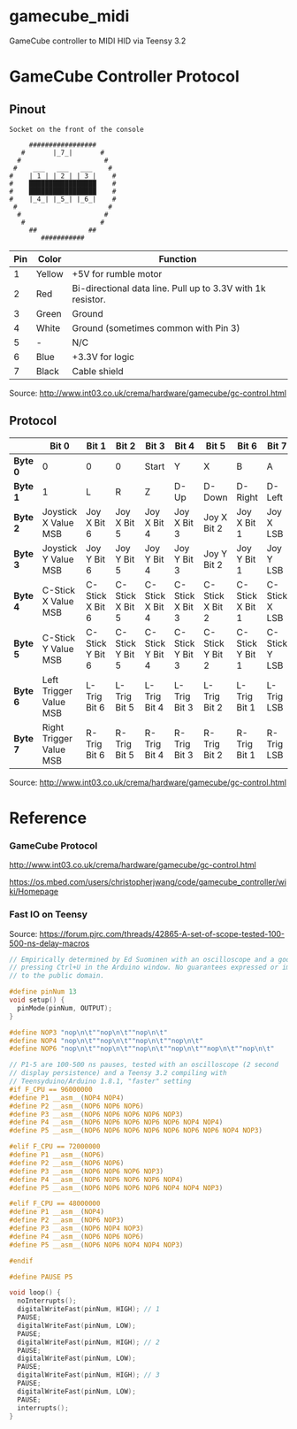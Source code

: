 # gamecube_midi

GameCube controller to MIDI HID via Teensy 3.2



# GameCube Controller Protocol

## Pinout

```
Socket on the front of the console

     #################
   #       |_7_|       #
  #                     #
 #    ___   ___   ___    #
#    | 1 | | 2 | | 3 |    #
#    █████████████████    #
#    █████████████████    #
#    |_4_| |_5_| |_6_|    #
 #                       #
  #                     #
   #                   #
     ##             ##
        ###########
```

| Pin  | Color  | Function                                                    |
| ---- | ------ | ----------------------------------------------------------- |
| 1    | Yellow | +5V for rumble motor                                        |
| 2    | Red    | Bi-directional data line. Pull up to 3.3V with 1k resistor. |
| 3    | Green  | Ground                                                      |
| 4    | White  | Ground (sometimes common with Pin 3)                        |
| 5    | -      | N/C                                                         |
| 6    | Blue   | +3.3V for logic                                             |
| 7    | Black  | Cable shield                                                |

Source:  http://www.int03.co.uk/crema/hardware/gamecube/gc-control.html 



## Protocol

|            | Bit 0 | Bit 1 | Bit 2 | Bit 3 | Bit 4 | Bit 5  | Bit 6   | Bit 7  |
| ---------- | ----- | ----- | ----- | ----- | ----- | ------ | ------- | ------ |
| **Byte 0** | 0     | 0     | 0     | Start | Y     | X      | B       | A      |
| **Byte 1** | 1     | L     | R     | Z     | D-Up  | D-Down | D-Right | D-Left |
| **Byte 2** | Joystick X Value MSB                                |Joy X Bit 6|Joy X Bit 5|Joy X Bit 4|Joy X Bit 3|Joy X Bit 2|Joy X Bit 1|Joy X LSB|
| **Byte 3** | Joystick Y Value MSB | Joy Y Bit 6 | Joy Y Bit 5 | Joy Y Bit 4 | Joy Y Bit 3 | Joy Y Bit 2 | Joy Y Bit 1 | Joy Y LSB |
| **Byte 4** | C-Stick X Value MSB | C-Stick X Bit 6 | C-Stick X Bit 5 | C-Stick X Bit 4 | C-Stick X Bit 3 | C-Stick X Bit 2 | C-Stick X Bit 1 | C-Stick X LSB |
| **Byte 5** | C-Stick Y Value MSB | C-Stick Y Bit 6 | C-Stick Y Bit 5 | C-Stick Y Bit 4 | C-Stick Y Bit 3 | C-Stick Y Bit 2 | C-Stick Y Bit 1 | C-Stick Y LSB |
| **Byte 6** | Left Trigger Value MSB | L-Trig Bit 6 | L-Trig Bit 5 | L-Trig Bit 4 | L-Trig Bit 3 | L-Trig Bit 2 | L-Trig Bit 1 | L-Trig LSB |
| **Byte 7** | Right Trigger Value MSB | R-Trig Bit 6 | R-Trig Bit 5 | R-Trig Bit 4 | R-Trig Bit 3 | R-Trig Bit 2 | R-Trig Bit 1 | R-Trig LSB |

Source:  http://www.int03.co.uk/crema/hardware/gamecube/gc-control.html 



# Reference

### GameCube Protocol

 http://www.int03.co.uk/crema/hardware/gamecube/gc-control.html 

 https://os.mbed.com/users/christopherjwang/code/gamecube_controller/wiki/Homepage 

### Fast IO on Teensy

Source: https://forum.pjrc.com/threads/42865-A-set-of-scope-tested-100-500-ns-delay-macros

```C
// Empirically determined by Ed Suominen with an oscilloscope and a good deal of
// pressing Ctrl+U in the Arduino window. No guarantees expressed or implied. Dedicated
// to the public domain.

#define pinNum 13
void setup() {
  pinMode(pinNum, OUTPUT);
}

#define NOP3 "nop\n\t""nop\n\t""nop\n\t"
#define NOP4 "nop\n\t""nop\n\t""nop\n\t""nop\n\t"
#define NOP6 "nop\n\t""nop\n\t""nop\n\t""nop\n\t""nop\n\t""nop\n\t"

// P1-5 are 100-500 ns pauses, tested with an oscilloscope (2 second
// display persistence) and a Teensy 3.2 compiling with
// Teensyduino/Arduino 1.8.1, "faster" setting
#if F_CPU == 96000000
#define P1 __asm__(NOP4 NOP4)
#define P2 __asm__(NOP6 NOP6 NOP6)
#define P3 __asm__(NOP6 NOP6 NOP6 NOP6 NOP3)
#define P4 __asm__(NOP6 NOP6 NOP6 NOP6 NOP6 NOP4 NOP4)
#define P5 __asm__(NOP6 NOP6 NOP6 NOP6 NOP6 NOP6 NOP6 NOP4 NOP3)

#elif F_CPU == 72000000
#define P1 __asm__(NOP6)
#define P2 __asm__(NOP6 NOP6)
#define P3 __asm__(NOP6 NOP6 NOP6 NOP3)
#define P4 __asm__(NOP6 NOP6 NOP6 NOP6 NOP4)
#define P5 __asm__(NOP6 NOP6 NOP6 NOP6 NOP4 NOP4 NOP3)

#elif F_CPU == 48000000
#define P1 __asm__(NOP4)
#define P2 __asm__(NOP6 NOP3)
#define P3 __asm__(NOP6 NOP4 NOP3)
#define P4 __asm__(NOP6 NOP6 NOP6)
#define P5 __asm__(NOP6 NOP6 NOP4 NOP4 NOP3)

#endif

#define PAUSE P5

void loop() {
  noInterrupts();
  digitalWriteFast(pinNum, HIGH); // 1
  PAUSE;
  digitalWriteFast(pinNum, LOW);
  PAUSE;
  digitalWriteFast(pinNum, HIGH); // 2
  PAUSE;
  digitalWriteFast(pinNum, LOW);
  PAUSE;
  digitalWriteFast(pinNum, HIGH); // 3
  PAUSE;
  digitalWriteFast(pinNum, LOW);
  PAUSE;
  interrupts();
}
```

